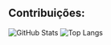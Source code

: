 ## Contribuições:

<!--
**GabrielRodrS/GabrielRodrS** is a ✨ _special_ ✨ repository because its `README.md` (this file) appears on your GitHub profile.

Here are some ideas to get you started:

- 🔭 I’m currently working on ...
- 🌱 I’m currently learning ...
- 👯 I’m looking to collaborate on ...
- 🤔 I’m looking for help with ...
- 💬 Ask me about ...
- 📫 How to reach me: ...
- 😄 Pronouns: ...
- ⚡ Fun fact: ...
-->

![GitHub Stats](https://github-readme-stats.vercel.app/api?username=GabrielRodrS&show_icons=true&theme=gruvbox)
![Top Langs](https://github-readme-stats.vercel.app/api/top-langs/?username=GabrielRodrS&layout=compact&theme=gruvbox)
